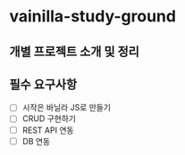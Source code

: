 # vainilla-study-ground

## 개별 프로젝트 소개 및 정리


## 필수 요구사항
- [ ] 시작은 바닐라 JS로 만들기
- [ ] CRUD 구현하기
- [ ] REST API 연동
- [ ] DB 연동
